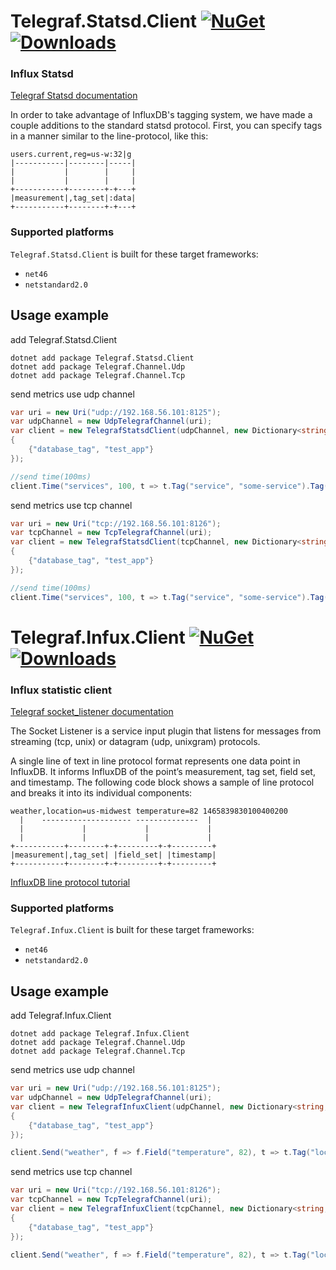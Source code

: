 # Telegraf.Statsd.Client [![NuGet](https://img.shields.io/nuget/v/Telegraf.Statsd.Client.svg)](https://www.nuget.org/packages/Telegraf.Statsd.Client/) [![Downloads](https://img.shields.io/nuget/dt/Telegraf.Statsd.Client.svg)](https://www.nuget.org/packages/Telegraf.Statsd.Client/) 

### Influx Statsd

[Telegraf Statsd documentation](https://github.com/influxdata/telegraf/tree/master/plugins/inputs/statsd)

In order to take advantage of InfluxDB's tagging system, we have made a couple
additions to the standard statsd protocol. First, you can specify
tags in a manner similar to the line-protocol, like this:
```
users.current,reg=us-w:32|g
|-----------|--------|-----|
|           |        |     |
|           |        |     |
+-----------+--------+-+---+
|measurement|,tag_set|:data|
+-----------+--------+-+---+
```

### Supported platforms

`Telegraf.Statsd.Client` is built for these target frameworks:

* `net46`
* `netstandard2.0`

## Usage example
add Telegraf.Statsd.Client
```
dotnet add package Telegraf.Statsd.Client
dotnet add package Telegraf.Channel.Udp 
dotnet add package Telegraf.Channel.Tcp 
```

send metrics use udp channel
```cs
var uri = new Uri("udp://192.168.56.101:8125");
var udpChannel = new UdpTelegrafChannel(uri);
var client = new TelegrafStatsdClient(udpChannel, new Dictionary<string, string>
{
    {"database_tag", "test_app"}
});

//send time(100ms)
client.Time("services", 100, t => t.Tag("service", "some-service").Tag("method", "some-method"));
```

send metrics use tcp channel
```cs
var uri = new Uri("tcp://192.168.56.101:8126");
var tcpChannel = new TcpTelegrafChannel(uri);
var client = new TelegrafStatsdClient(tcpChannel, new Dictionary<string, string>
{
    {"database_tag", "test_app"}
});

//send time(100ms)
client.Time("services", 100, t => t.Tag("service", "some-service").Tag("method", "some-method"));
```

# Telegraf.Infux.Client [![NuGet](https://img.shields.io/nuget/v/Telegraf.Infux.Client.svg)](https://www.nuget.org/packages/Telegraf.Infux.Client/) [![Downloads](https://img.shields.io/nuget/dt/Telegraf.Infux.Client.svg)](https://www.nuget.org/packages/Telegraf.Infux.Client/) 

### Influx statistic client

[Telegraf socket_listener documentation](https://github.com/influxdata/telegraf/tree/master/plugins/inputs/socket_listener)

The Socket Listener is a service input plugin that listens for messages from streaming (tcp, unix) or datagram (udp, unixgram) protocols.

A single line of text in line protocol format represents one data point in InfluxDB. It informs InfluxDB of the point’s measurement, tag set, field set, and timestamp. The following code block shows a sample of line protocol and breaks it into its individual components:
```
weather,location=us-midwest temperature=82 1465839830100400200
  |    -------------------- --------------  |
  |             |             |             |
  |             |             |             |
+-----------+--------+-+---------+-+---------+
|measurement|,tag_set| |field_set| |timestamp|
+-----------+--------+-+---------+-+---------+
```
[InfluxDB line protocol tutorial](https://docs.influxdata.com/influxdb/v1.7/write_protocols/line_protocol_tutorial/)
### Supported platforms

`Telegraf.Infux.Client` is built for these target frameworks:

* `net46`
* `netstandard2.0`

## Usage example
add Telegraf.Infux.Client
```
dotnet add package Telegraf.Infux.Client
dotnet add package Telegraf.Channel.Udp 
dotnet add package Telegraf.Channel.Tcp 
```

send metrics use udp channel
```cs
var uri = new Uri("udp://192.168.56.101:8125");
var udpChannel = new UdpTelegrafChannel(uri);
var client = new TelegrafInfuxClient(udpChannel, new Dictionary<string, string>
{
    {"database_tag", "test_app"}
});

client.Send("weather", f => f.Field("temperature", 82), t => t.Tag("location", "us-midwest"), DateTime.Now);
```

send metrics use tcp channel
```cs
var uri = new Uri("tcp://192.168.56.101:8126");
var tcpChannel = new TcpTelegrafChannel(uri);
var client = new TelegrafInfuxClient(tcpChannel, new Dictionary<string, string>
{
    {"database_tag", "test_app"}
});

client.Send("weather", f => f.Field("temperature", 82), t => t.Tag("location", "us-midwest"), DateTime.Now);
```